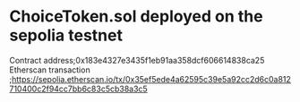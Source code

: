 # ChoiceToken.sol deployed on the sepolia testnet 
Contract address;0x183e4327e3435f1eb91aa358dcf606614838ca25
Etherscan transaction ;https://sepolia.etherscan.io/tx/0x35ef5ede4a62595c39e5a92cc2d6c0a812710400c2f94cc7bb6c83c5cb38a3c5
